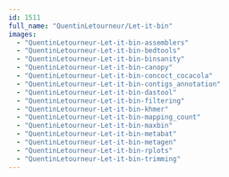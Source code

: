 ```yaml
---
id: 1511
full_name: "QuentinLetourneur/Let-it-bin"
images: 
  - "QuentinLetourneur-Let-it-bin-assemblers"
  - "QuentinLetourneur-Let-it-bin-bedtools"
  - "QuentinLetourneur-Let-it-bin-binsanity"
  - "QuentinLetourneur-Let-it-bin-canopy"
  - "QuentinLetourneur-Let-it-bin-concoct_cocacola"
  - "QuentinLetourneur-Let-it-bin-contigs_annotation"
  - "QuentinLetourneur-Let-it-bin-dastool"
  - "QuentinLetourneur-Let-it-bin-filtering"
  - "QuentinLetourneur-Let-it-bin-khmer"
  - "QuentinLetourneur-Let-it-bin-mapping_count"
  - "QuentinLetourneur-Let-it-bin-maxbin"
  - "QuentinLetourneur-Let-it-bin-metabat"
  - "QuentinLetourneur-Let-it-bin-metagen"
  - "QuentinLetourneur-Let-it-bin-rplots"
  - "QuentinLetourneur-Let-it-bin-trimming"
---
```

